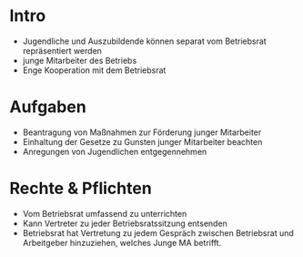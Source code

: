 # Intro
- Jugendliche und Auszubildende können separat vom Betriebsrat repräsentiert werden
- junge Mitarbeiter des Betriebs
- Enge Kooperation mit dem Betriebsrat

# Aufgaben
- Beantragung von Maßnahmen zur Förderung junger Mitarbeiter
- Einhaltung der Gesetze zu Gunsten junger Mitarbeiter beachten
- Anregungen von Jugendlichen entgegennehmen

# Rechte & Pflichten
- Vom Betriebsrat umfassend zu unterrichten
- Kann Vertreter zu jeder Betriebsratssitzung entsenden
- Betriebsrat hat Vertretung zu jedem Gespräch zwischen Betriebsrat und Arbeitgeber hinzuziehen, welches Junge MA betrifft.
